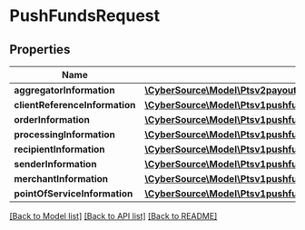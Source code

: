 # PushFundsRequest

## Properties
Name | Type | Description | Notes
------------ | ------------- | ------------- | -------------
**aggregatorInformation** | [**\CyberSource\Model\Ptsv2payoutsAggregatorInformation**](Ptsv2payoutsAggregatorInformation.md) |  | [optional] 
**clientReferenceInformation** | [**\CyberSource\Model\Ptsv1pushfundstransferClientReferenceInformation**](Ptsv1pushfundstransferClientReferenceInformation.md) |  | [optional] 
**orderInformation** | [**\CyberSource\Model\Ptsv1pushfundstransferOrderInformation**](Ptsv1pushfundstransferOrderInformation.md) |  | 
**processingInformation** | [**\CyberSource\Model\Ptsv1pushfundstransferProcessingInformation**](Ptsv1pushfundstransferProcessingInformation.md) |  | [optional] 
**recipientInformation** | [**\CyberSource\Model\Ptsv1pushfundstransferRecipientInformation**](Ptsv1pushfundstransferRecipientInformation.md) |  | [optional] 
**senderInformation** | [**\CyberSource\Model\Ptsv1pushfundstransferSenderInformation**](Ptsv1pushfundstransferSenderInformation.md) |  | [optional] 
**merchantInformation** | [**\CyberSource\Model\Ptsv1pushfundstransferMerchantInformation**](Ptsv1pushfundstransferMerchantInformation.md) |  | [optional] 
**pointOfServiceInformation** | [**\CyberSource\Model\Ptsv1pushfundstransferPointOfServiceInformation**](Ptsv1pushfundstransferPointOfServiceInformation.md) |  | [optional] 

[[Back to Model list]](../README.md#documentation-for-models) [[Back to API list]](../README.md#documentation-for-api-endpoints) [[Back to README]](../README.md)


